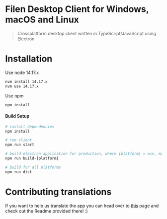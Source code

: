 # Filen Desktop Client for Windows, macOS and Linux
> Crossplatform desktop client written in TypeScript/JavaScript using Electron

# Installation

Use node 14.17.x

``` bash
nvm install 14.17.x
nvm use 14.17.x
```

Use npm

``` bash
npm install
```

#### Build Setup

``` bash
# install dependencies
npm install

# run client
npm run start

# build electron application for production, where {platform} = win, mac or linux
npm run build-{platform}

# build for all platforms
npm run dist

```

# Contributing translations

If you want to help us translate the app you can head over to [this](https://github.com/FilenCloudDienste/filen-desktop/tree/master/src/renderer/lib/i18n) page and check out the Readme provided there! :)
